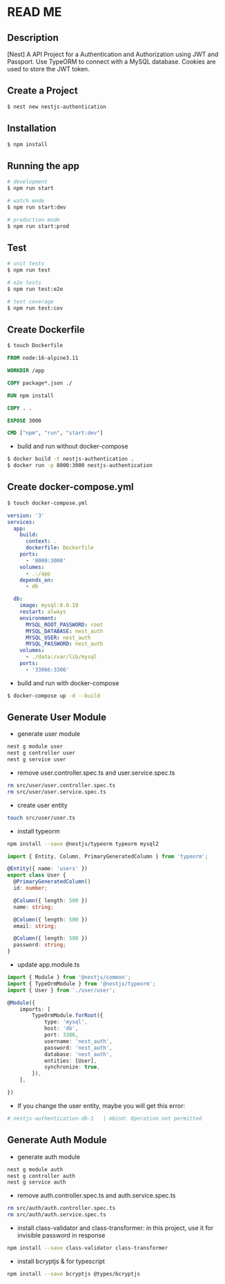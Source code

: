 # READ ME

## Description

[Nest] A API Project for a Authentication and Authorization using JWT and Passport. Use TypeORM to connect with a MySQL database. Cookies are used to store the JWT token.

## Create a Project

```bash
$ nest new nestjs-authentication
```

## Installation

```bash
$ npm install
```

## Running the app

```bash
# development
$ npm run start

# watch mode
$ npm run start:dev

# production mode
$ npm run start:prod
```

## Test

```bash
# unit tests
$ npm run test

# e2e tests
$ npm run test:e2e

# test coverage
$ npm run test:cov
```

## Create Dockerfile

```bash
$ touch Dockerfile
```

```Dockerfile
FROM node:16-alpine3.11

WORKDIR /app

COPY package*.json ./

RUN npm install

COPY . .

EXPOSE 3000

CMD ["npm", "run", "start:dev"]
```

- build and run without docker-compose

```bash
$ docker build -t nestjs-authentication .
$ docker run -p 8000:3000 nestjs-authentication
```

## Create docker-compose.yml

```bash
$ touch docker-compose.yml
```

```yml
version: '3'
services:
  app:
    build:
      context: .
      dockerfile: Dockerfile
    ports:
      - '8000:3000'
    volumes:
      - .:/app
    depends_on:
      - db

  db:
    image: mysql:8.0.19
    restart: always
    environment:
      MYSQL_ROOT_PASSWORD: root
      MYSQL_DATABASE: nest_auth
      MYSQL_USER: nest_auth
      MYSQL_PASSWORD: nest_auth
    volumes:
      - ./data:/var/lib/mysql
    ports:
      - '33066:3306'
```

- build and run with docker-compose

```bash
$ docker-compose up -d --build
```

## Generate User Module

- generate user module

```bash
nest g module user
nest g controller user
nest g service user
```

- remove user.controller.spec.ts and user.service.spec.ts

```bash
rm src/user/user.controller.spec.ts
rm src/user/user.service.spec.ts
```

- create user entity

```bash
touch src/user/user.ts
```

- install typeorm

```bash
npm install --save @nestjs/typeorm typeorm mysql2
```

```ts
import { Entity, Column, PrimaryGeneratedColumn } from 'typeorm';

@Entity({ name: 'users' })
export class User {
  @PrimaryGeneratedColumn()
  id: number;

  @Column({ length: 500 })
  name: string;

  @Column({ length: 500 })
  email: string;

  @Column({ length: 500 })
  password: string;
}
```

- update app.module.ts

```ts
import { Module } from '@nestjs/common';
import { TypeOrmModule } from '@nestjs/typeorm';
import { User } from './user/user';

@Module({
    imports: [
        TypeOrmModule.forRoot({
            type: 'mysql',
            host: 'db',
            port: 3306,
            username: 'nest_auth',
            password: 'nest_auth',
            database: 'nest_auth',
            entities: [User],
            synchronize: true,
        }),
    ],

})
```

- If you change the user entity, maybe you will get this error:

```bash
# nestjs-authentication-db-1   | mbind: Operation not permitted
```

## Generate Auth Module

- generate auth module

```bash
nest g module auth
nest g controller auth
nest g service auth
```

- remove auth.controller.spec.ts and auth.service.spec.ts

```bash
rm src/auth/auth.controller.spec.ts
rm src/auth/auth.service.spec.ts
```

- install class-validator and class-transformer: in this project, use it for invisible password in response

```bash
npm install --save class-validator class-transformer
```

- install bcryptjs & for typescript

```bash
npm install --save bcryptjs @types/bcryptjs
```

